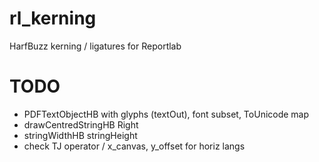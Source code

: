 # rl_kerning

HarfBuzz kerning / ligatures for Reportlab

# TODO

- PDFTextObjectHB with glyphs (textOut), font subset, ToUnicode map
- drawCentredStringHB Right
- stringWidthHB stringHeight
- check TJ operator / x_canvas, y_offset for horiz langs
